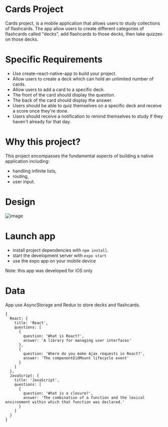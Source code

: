 # Cards Project
Cards project, is a mobile application that allows users to study collections of flashcards. The app allow users to create different categories of flashcards called "decks", add flashcards to those decks, then take quizzes on those decks.

# Specific Requirements
- Use create-react-native-app to build your project.
- Allow users to create a deck which can hold an unlimited number of cards.
- Allow users to add a card to a specific deck.
- The front of the card should display the question.
- The back of the card should display the answer.
- Users should be able to quiz themselves on a specific deck and receive a score once they're done.
- Users should receive a notification to remind themselves to study if they haven't already for that day.

# Why this project?
This project encompasses the fundamental aspects of building a native application including:
- handling infinite lists, 
- routing, 
- user input. 

# Design
![image](/img/Cards.gif)

# Launch app

- install project dependencies with `npm install`.
- start the development server with `expo start`
- use the expo app on your mobile device

Note: this app was developed for iOS only 

# Data
App use AsyncStorage and Redux to store decks and flashcards. 

```
{
  React: {
    title: 'React',
    questions: [
      {
        question: 'What is React?',
        answer: 'A library for managing user interfaces'
      },
      {
        question: 'Where do you make Ajax requests in React?',
        answer: 'The componentDidMount lifecycle event'
      }
    ]
  },
  JavaScript: {
    title: 'JavaScript',
    questions: [
      {
        question: 'What is a closure?',
        answer: 'The combination of a function and the lexical environment within which that function was declared.'
      }
    ]
  }
}
```